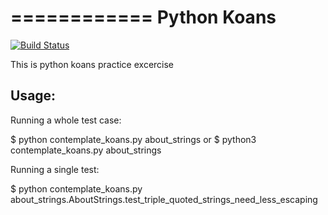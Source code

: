 
============
Python Koans
============

[![Build Status](https://travis-ci.org/shivakrshn49/python-koans-excercise.png?branch=master)](https://travis-ci.org/shivakrshn49/python-koans-excercise)


This is python koans practice excercise

Usage:
-------

Running a whole test case:

  $ python contemplate_koans.py about_strings
  or
  $ python3 contemplate_koans.py about_strings

Running a single test:

  $ python contemplate_koans.py about_strings.AboutStrings.test_triple_quoted_strings_need_less_escaping
